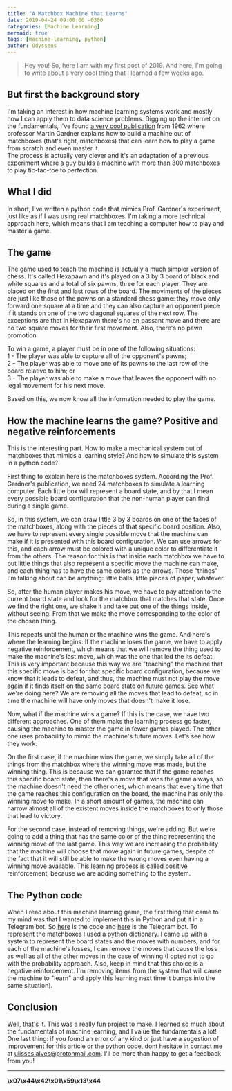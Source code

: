 ```yaml
---
title: "A Matchbox Machine that Learns"
date: 2019-04-24 09:00:00 -0300
categories: [Machine Learning]
mermaid: true
tags: [machine-learning, python]
author: Odysseus
---
```


> Hey you! So, here I am with my first post of 2019. And here, I'm going to write about a very cool thing that I learned a few weeks ago.  
  
## But first the background story
  
I'm taking an interest in how machine learning systems work and mostly how I can apply them to data science problems. Digging up the internet on the fundamentals, I've found [a very cool publication](http://cs.williams.edu/~freund/cs136-073/GardnerHexapawn.pdf) from 1962 where professor Martin Gardner explains how to build a machine out of matchboxes (that's right, matchboxes) that can learn how to play a game from scratch and even master it.  
The process is actually very clever and it's an adaptation of a previous experiment where a guy builds a machine with more than 300 matchboxes to play tic-tac-toe to perfection.  

## What I did

In short, I've written a python code that mimics Prof. Gardner's experiment, just like as if I was using real matchboxes. I'm taking a more technical approach here, which means that I am teaching a computer how to play and master a game.


## The game

The game used to teach the machine is actually a much simpler version of chess. It's called Hexapawn and it's played on a 3 by 3 board of black and white squares and a total of six pawns, three for each player. They are placed on the first and last rows of the board. The moviments of the pieces are just like those of the pawns on a standard chess game: they move only forward one square at a time and they can also capture an opponent piece if it stands on one of the two diagonal squares of the next row. The exceptions are that in Hexapawn there's no en passant move and there are no two square moves for their first movement. Also, there's no pawn promotion.  
  
To win a game, a player must be in one of the following situations:  
1 - The player was able to capture all of the opponent's pawns;  
2 - The player was able to move one of its pawns to the last row of the board relative to him; or  
3 - The player was able to make a move that leaves the opponent with no legal movement for his next move.  
  
Based on this, we now know all the information needed to play the game.  
  
## How the machine learns the game? Positive and negative reinforcements
  
This is the interesting part. How to make a mechanical system out of matchboxes that mimics a learning style? And how to simulate this system in a python code?  
  
First thing to explain here is the matchboxes system. According the Prof. Gardner's publication, we need 24 matchboxes to simulate a learning computer. Each little box will represent a board state, and by that I mean every possible board configuration that the non-human player can find during a single game.  
  
So, in this system, we can draw little 3 by 3 boards on one of the faces of the matchboxes, along with the pieces of that specific board position. Also, we have to represent every single possible move that the machine can make if it is presented with this board configuration. We can use arrows for this, and each arrow must be colored with a unique color to differentiate it from the others. The reason for this is that inside each matchbox we have to put little things that also represent a specific move the machine can make, and each thing has to have the same colors as the arrows. Those "things" I'm talking about can be anything: little balls, little pieces of paper, whatever.  
  
So, after the human player makes his move, we have to pay attention to the current board state and look for the matchbox that matches that state. Once we find the right one, we shake it and take out one of the things inside, without seeing. From that we make the move corresponding to the color of the chosen thing.  
  
This repeats until the human or the machine wins the game. And here's where the learning begins: If the machine loses the game, we have to apply negative reinforcement, which means that we will remove the thing used to make the machine's last move, which was the one that led the its defeat. This is very important because this way we are "teaching" the machine that this specific move is bad for that specific board configuration, because we know that it leads to defeat, and thus, the machine must not play the move again if it finds itself on the same board state on future games. See what we're doing here? We are removing all the moves that lead to defeat, so in time the machine will have only moves that doesn't make it lose.  
  
Now, what if the machine wins a game? If this is the case, we have two different approaches. One of them maks the learning process go faster, causing the machine to master the game in fewer games played. The other one uses probability to mimic the machine's future moves. Let's see how they work:  
  
On the first case, if the machine wins the game, we simply take all of the things from the matchbox where the winning move was made, but the winning thing. This is because we can garantee that if the game reaches this specific board state, then there's a move that wins the game always, so the machine doesn't need the other ones, which means that every time that the game reaches this configuration on the board, the machine has only the winning move to make. In a short amount of games, the machine can narrow almost all of the existent moves inside the matchboxes to only those that lead to victory.  
  
For the second case, instead of removing things, we're adding. But we're going to add a thing that has the same color of the thing representing the winning move of the last game. This way we are increasing the probability that the machine will choose that move again in future games, despite of the fact that it will still be able to make the wrong moves even having a winning move available. This learning process is called positive reinforcement, because we are adding something to the system.  
  
## The Python code

When I read about this machine learning game, the first thing that came to my mind was that I wanted to implement this in Python and put it in a Telegram bot. So [here](https://github.com/ualvesdias/HexaPawnGame) is the code and [here](https://t.me/hexapawnbot) is the Telegram bot. To represent the matchboxes I used a python dictionary. I came up with a system to represent the board states and the moves with numbers, and for each of the machine's losses, I can remove the moves that cause the loss as well as all of the other moves in the case of winning (I opted not to go with the probability approach. Also, keep in mind that this choice is a negative reinforcement. I'm removing items from the system that will cause the machine to "learn" and apply this learning next time it bumps into the same situation).

## Conclusion

Well, that's it. This was a really fun project to make. I learned so much about the fundamentals of machine learning, and I value the fundamentals a lot! One last thing: if you found an error of any kind or just have a sugestion of improvement for this article or the python code, dont hesitate in contact me at ulisses.alves@protonmail.com. I'll be more than happy to get a feedback from you!  
  
---

**\\x07\\x44\\x42\\x01\\x59\\x13\\x44**
